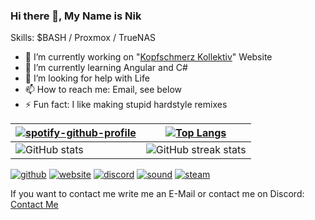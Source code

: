 ### Hi there 👋, My Name is Nik

Skills: $BASH / Proxmox / TrueNAS

- 🔭 I’m currently working on "[Kopfschmerz Kollektiv](https://soundcloud.com/kopfschmerzkollektiv)" Website 
- 🌱 I’m currently learning Angular and C# 
- 🤔 I’m looking for help with Life 
- 📫 How to reach me: Email, see below 
- ⚡ Fun fact: I like making stupid hardstyle remixes 

| [![spotify-github-profile](https://spotify-github-profile.vercel.app/api/view?uid=4rs6mijboni6x7hhzjbwm0j1o&cover_image=true&theme=novatorem&show_offline=true&background_color=e6e6e6&interchange=false&bar_color=53b14f&bar_color_cover=true)](https://spotify-github-profile.vercel.app/api/view?uid=4rs6mijboni6x7hhzjbwm0j1o&redirect=true) | [![Top Langs](https://github-readme-stats.vercel.app/api/top-langs/?username=Its4Nik)](https://github.com/anuraghazra/github-readme-stats) |
|-|-|
| ![GitHub stats](https://github-readme-stats.vercel.app/api?username=Its4Nik&show_icons=true) | ![GitHub streak stats](https://streak-stats.demolab.com/?user=Its4Nik) |


[<img src='https://github.com/Its4Nik/Its4Nik/assets/106100177/34e3cc54-eb10-42bd-94e4-b40a0c4c9c8e' alt='github'>](https://github.com/Its4Nik)  [<img src='https://github.com/Its4Nik/Its4Nik/assets/106100177/9f52424c-1007-4eb4-bede-61a777ee7814' alt='website'>](https://www.itsnik.de)  [<img src='https://github.com/Its4Nik/Its4Nik/assets/106100177/d88c7098-023c-488d-920f-3b11bb2ee92b' alt='discord'>](https://discord.com/users/its4nik)  [<img src='https://github.com/Its4Nik/Its4Nik/assets/106100177/d383746a-645f-4a3e-8f40-9d150ebc424e' alt='sound'>](https://soundcloud.com/zyrondj)  [<img src='https://github.com/Its4Nik/Its4Nik/assets/106100177/95421b62-a449-4154-b1bf-eb07e9b51fe9' alt='steam'>](https://steamcommunity.com/id/Its4Nik/)  

If you want to contact me write me an E-Mail or contact me on Discord:
[Contact Me](mailto:info@witsnik.de)
